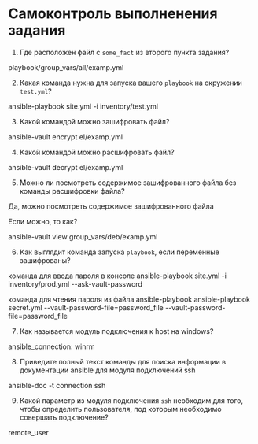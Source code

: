 # Самоконтроль выполненения задания

1. Где расположен файл с `some_fact` из второго пункта задания?

playbook/group_vars/all/examp.yml

2. Какая команда нужна для запуска вашего `playbook` на окружении `test.yml`?

ansible-playbook site.yml -i inventory/test.yml

3. Какой командой можно зашифровать файл?

ansible-vault encrypt el/examp.yml

4. Какой командой можно расшифровать файл?

ansible-vault decrypt el/examp.yml

5. Можно ли посмотреть содержимое зашифрованного файла без команды расшифровки файла? 

Да, можно посмотреть содержимое зашифрованного файла

Если можно, то как?

ansible-vault view group_vars/deb/examp.yml

6. Как выглядит команда запуска `playbook`, если переменные зашифрованы?

команда для ввода пароля в консоле
ansible-playbook site.yml -i inventory/prod.yml --ask-vault-password

команда для чтения пароля из файла
ansible-playbook ansible-playbook secret.yml --vault-password-file=password_file --vault-password-file=password_file

7. Как называется модуль подключения к host на windows?

ansible_connection: winrm

8. Приведите полный текст команды для поиска информации в документации ansible для модуля подключений ssh

ansible-doc -t connection ssh

9. Какой параметр из модуля подключения `ssh` необходим для того, чтобы определить пользователя, под которым необходимо совершать подключение?

remote_user

